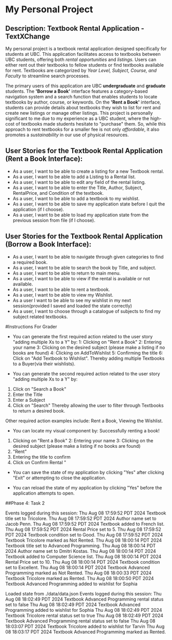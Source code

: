 # My Personal Project

## Description: Textbook Rental Application - TextXChange

My personal project is a textbook rental application designed specifically for students at UBC. This application facilitates access to textbooks between UBC students, offering both *rental opportunities* and *listings*. Users can either rent out their textbooks to fellow students or find textbooks available for rent. Textbooks are categorized by *Year Level, Subject, Course, and Faculty* to streamline search processes.

The primary users of this application are UBC **undergraduate** and **graduate** students. The **'Borrow a Book'** interface features a category-based navigation system and a search function that enables students to locate textbooks by author, course, or keywords. On the **'Rent a Book'** interface, students can provide details about textbooks they wish to list for rent and create new listings or manage other listings. This project is personally significant to me due to my experience as a UBC student, where the high-cost of textbooks made students hesitate to "purchase" them. So, while this approach to rent textbooks for a smaller fee is not only *affordable*, it also promotes a *sustainability* in our use of physical resources. 

## User Stories for the Textbook Rental Application (Rent a Book Interface):
- As a user, I want to be able to create a listing for a new Textbook rental. 
- As a user, I want to be able to add a Listing to a Rental list.
- As a user, I want to be able to edit any field of the rental listing.
- As a user, I want to be able to enter the Title, Author, Subject, RentalPrice, and Condition of the textbook. 
- As a user, I want to be able to add a textbook to my wishlist.
- As a user, I want to be able to save my application state before I quit the application (if I choose). 
- As a user, I want to be able to load my application state from the previous session from file (if I choose).



## User Stories for the Textbook Rental Application (Borrow a Book Interface):
- As a user, I want to be able to navigate through given categories to find a required book.
- As a user, I want to be able to search the book by Title, and subject. 
- As a user, I want to be able to return to main menu. 
- As a user, I want to be able to view if the rental is available or not available. 
- As a user, I want to be able to rent a textbook. 
- As a user, I want to be able to view my Wishlist.
- As a user I want to be able to see my wishlist in my next session(provided I saved and loaded the state correctly)
- As a user, I want to choose through a catalogue of subjects to find my subject related textbooks. 

#Instructions For Grader

- You can generate the first required action related to the user story "adding multiple Xs to a Y" by:
1: Clicking on "Rent a Book"
2: Entering your name
3: Clicking on the desired subject (please make a listing if no books are found)
4: Clicking on AddToWishlist
5: Confirming the title 
6: Click on "Add Textbook to Wishlist".
Thereby adding multiple Textbooks to a Buyer(via their wishlists).

- You can generate the second required action related to the user story "adding multiple Xs to a Y" by:
1. Click on "Search a Book"
2. Enter the Title
3. Enter a Subject
4. Click on "Search"
Thereby allowing the user to filter through Textbooks to return a desired book. 

Other required action examples include: Rent a Book, Viewing the Wishlist.


- You can locate my visual component by:
Successfully renting a book!
1. Clicking on "Rent a Book"
2: Entering your name
3: Clicking on the desired subject (please make a listing if no books are found)
4. "Rent"
5. Entering the title to confirm
6. Click on Confirm Rental
"
- You can save the state of my application by clicking "Yes" after clicking "Exit" or attempting to close the application.

- You can reload the state of my application by clicking "Yes" before the application attempts to open. 

##Phase 4: Task 2

Events logged during this session:
Thu Aug 08 17:59:52 PDT 2024
Textbook title set to Tricolore.
Thu Aug 08 17:59:52 PDT 2024
Author name set to Jacob Penn.
Thu Aug 08 17:59:52 PDT 2024
Textbook added to French list.
Thu Aug 08 17:59:52 PDT 2024
Rental Price set to 5.
Thu Aug 08 17:59:52 PDT 2024
Textbook condition set to Good.
Thu Aug 08 17:59:52 PDT 2024
Textbook Tricolore marked as Not Rented.
Thu Aug 08 18:00:14 PDT 2024
Textbook title set to Advanced Programming.
Thu Aug 08 18:00:14 PDT 2024
Author name set to Dmitri Kostas.
Thu Aug 08 18:00:14 PDT 2024
Textbook added to Computer Science list.
Thu Aug 08 18:00:14 PDT 2024
Rental Price set to 10.
Thu Aug 08 18:00:14 PDT 2024
Textbook condition set to Excellent.
Thu Aug 08 18:00:14 PDT 2024
Textbook Advanced Programming marked as Not Rented.
Thu Aug 08 18:00:33 PDT 2024
Textbook Tricolore marked as Rented.
Thu Aug 08 18:00:50 PDT 2024
Textbook Advanced Programming added to wishlist for Sophia

Loaded state from ./data/data.json
Events logged during this session:
Thu Aug 08 18:02:49 PDT 2024
Textbook Advanced Programming rental status set to false
Thu Aug 08 18:02:49 PDT 2024
Textbook Advanced Programming added to wishlist for Sophia
Thu Aug 08 18:02:49 PDT 2024
Textbook Tricolore rental status set to true
Thu Aug 08 18:02:49 PDT 2024
Textbook Advanced Programming rental status set to false
Thu Aug 08 18:03:07 PDT 2024
Textbook Tricolore added to wishlist for Tarvin
Thu Aug 08 18:03:17 PDT 2024
Textbook Advanced Programming marked as Rented.